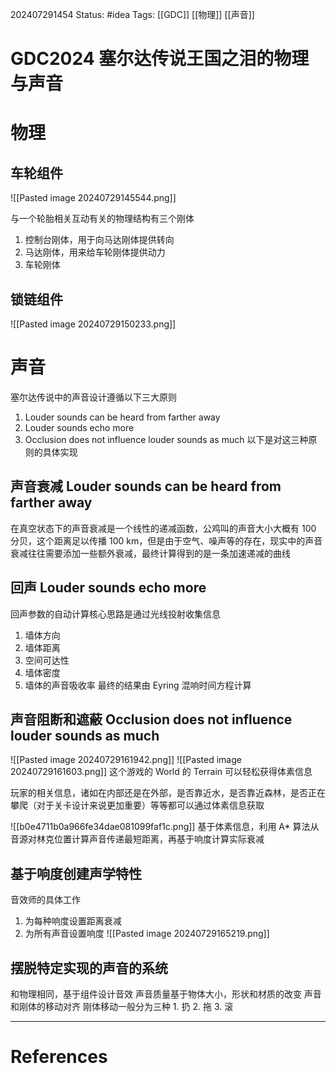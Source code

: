 202407291454
Status: #idea
Tags: [[GDC]] [[物理]] [[声音]]
# GDC2024 塞尔达传说王国之泪的物理与声音
# 物理
## 车轮组件
![[Pasted image 20240729145544.png]]

与一个轮胎相关互动有关的物理结构有三个刚体
1. 控制台刚体，用于向马达刚体提供转向
2. 马达刚体，用来给车轮刚体提供动力
3. 车轮刚体

## 锁链组件
![[Pasted image 20240729150233.png]]

# 声音
塞尔达传说中的声音设计遵循以下三大原则
1. Louder sounds can be heard from farther away
2. Louder sounds echo more
3. Occlusion does not influence louder sounds as much
以下是对这三种原则的具体实现
## 声音衰减 Louder sounds can be heard from farther away
在真空状态下的声音衰减是一个线性的递减函数，公鸡叫的声音大小大概有 100 分贝，这个距离足以传播 100 km，但是由于空气、噪声等的存在，现实中的声音衰减往往需要添加一些额外衰减，最终计算得到的是一条加速递减的曲线
## 回声 Louder sounds echo more
回声参数的自动计算核心思路是通过光线投射收集信息
1. 墙体方向
2. 墙体距离
3. 空间可达性
4. 墙体密度
5. 墙体的声音吸收率
最终的结果由 Eyring 混响时间方程计算
## 声音阻断和遮蔽 Occlusion does not influence louder sounds as much
![[Pasted image 20240729161942.png]]
![[Pasted image 20240729161603.png]]
这个游戏的 World 的 Terrain 可以轻松获得体素信息

玩家的相关信息，诸如在内部还是在外部，是否靠近水，是否靠近森林，是否正在攀爬（对于关卡设计来说更加重要）等等都可以通过体素信息获取

![[b0e4711b0a966fe34dae081099faf1c.png]]
基于体素信息，利用 A* 算法从音源对林克位置计算声音传递最短距离，再基于响度计算实际衰减

## 基于响度创建声学特性
音效师的具体工作
1. 为每种响度设置距离衰减
2. 为所有声音设置响度
![[Pasted image 20240729165219.png]]

## 摆脱特定实现的声音的系统
和物理相同，基于组件设计音效
声音质量基于物体大小，形状和材质的改变
声音和刚体的移动对齐
刚体移动一般分为三种 1. 扔 2. 拖 3. 滚

---
# References